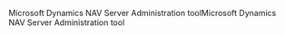 <span data-ttu-id="a57b5-101">Microsoft Dynamics NAV Server Administration tool</span><span class="sxs-lookup"><span data-stu-id="a57b5-101">Microsoft Dynamics NAV Server Administration tool</span></span>